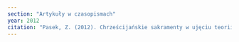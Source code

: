 ```yaml
---
section: "Artykuły w czasopismach"
year: 2012
citation: "Pasek, Z. (2012). Chrześcijańskie sakramenty w ujęciu teorii aktów mowy. Studia Humanistyczne, 1, 7-18."
---
```

